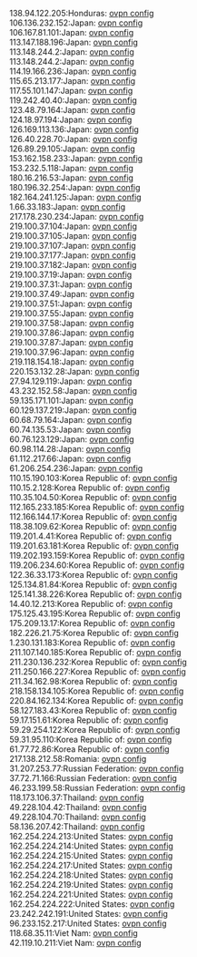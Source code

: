 138.94.122.205:Honduras: [ovpn config](vpn/138_94_122_205.ovpn)  
106.136.232.152:Japan: [ovpn config](vpn/106_136_232_152.ovpn)  
106.167.81.101:Japan: [ovpn config](vpn/106_167_81_101.ovpn)  
113.147.188.196:Japan: [ovpn config](vpn/113_147_188_196.ovpn)  
113.148.244.2:Japan: [ovpn config](vpn/113_148_244_2.ovpn)  
113.148.244.2:Japan: [ovpn config](vpn/113_148_244_2.ovpn)  
114.19.166.236:Japan: [ovpn config](vpn/114_19_166_236.ovpn)  
115.65.213.177:Japan: [ovpn config](vpn/115_65_213_177.ovpn)  
117.55.101.147:Japan: [ovpn config](vpn/117_55_101_147.ovpn)  
119.242.40.40:Japan: [ovpn config](vpn/119_242_40_40.ovpn)  
123.48.79.164:Japan: [ovpn config](vpn/123_48_79_164.ovpn)  
124.18.97.194:Japan: [ovpn config](vpn/124_18_97_194.ovpn)  
126.169.113.136:Japan: [ovpn config](vpn/126_169_113_136.ovpn)  
126.40.228.70:Japan: [ovpn config](vpn/126_40_228_70.ovpn)  
126.89.29.105:Japan: [ovpn config](vpn/126_89_29_105.ovpn)  
153.162.158.233:Japan: [ovpn config](vpn/153_162_158_233.ovpn)  
153.232.5.118:Japan: [ovpn config](vpn/153_232_5_118.ovpn)  
180.16.216.53:Japan: [ovpn config](vpn/180_16_216_53.ovpn)  
180.196.32.254:Japan: [ovpn config](vpn/180_196_32_254.ovpn)  
182.164.241.125:Japan: [ovpn config](vpn/182_164_241_125.ovpn)  
1.66.33.183:Japan: [ovpn config](vpn/1_66_33_183.ovpn)  
217.178.230.234:Japan: [ovpn config](vpn/217_178_230_234.ovpn)  
219.100.37.104:Japan: [ovpn config](vpn/219_100_37_104.ovpn)  
219.100.37.105:Japan: [ovpn config](vpn/219_100_37_105.ovpn)  
219.100.37.107:Japan: [ovpn config](vpn/219_100_37_107.ovpn)  
219.100.37.177:Japan: [ovpn config](vpn/219_100_37_177.ovpn)  
219.100.37.182:Japan: [ovpn config](vpn/219_100_37_182.ovpn)  
219.100.37.19:Japan: [ovpn config](vpn/219_100_37_19.ovpn)  
219.100.37.31:Japan: [ovpn config](vpn/219_100_37_31.ovpn)  
219.100.37.49:Japan: [ovpn config](vpn/219_100_37_49.ovpn)  
219.100.37.51:Japan: [ovpn config](vpn/219_100_37_51.ovpn)  
219.100.37.55:Japan: [ovpn config](vpn/219_100_37_55.ovpn)  
219.100.37.58:Japan: [ovpn config](vpn/219_100_37_58.ovpn)  
219.100.37.86:Japan: [ovpn config](vpn/219_100_37_86.ovpn)  
219.100.37.87:Japan: [ovpn config](vpn/219_100_37_87.ovpn)  
219.100.37.96:Japan: [ovpn config](vpn/219_100_37_96.ovpn)  
219.118.154.18:Japan: [ovpn config](vpn/219_118_154_18.ovpn)  
220.153.132.28:Japan: [ovpn config](vpn/220_153_132_28.ovpn)  
27.94.129.119:Japan: [ovpn config](vpn/27_94_129_119.ovpn)  
43.232.152.58:Japan: [ovpn config](vpn/43_232_152_58.ovpn)  
59.135.171.101:Japan: [ovpn config](vpn/59_135_171_101.ovpn)  
60.129.137.219:Japan: [ovpn config](vpn/60_129_137_219.ovpn)  
60.68.79.164:Japan: [ovpn config](vpn/60_68_79_164.ovpn)  
60.74.135.53:Japan: [ovpn config](vpn/60_74_135_53.ovpn)  
60.76.123.129:Japan: [ovpn config](vpn/60_76_123_129.ovpn)  
60.98.114.28:Japan: [ovpn config](vpn/60_98_114_28.ovpn)  
61.112.217.66:Japan: [ovpn config](vpn/61_112_217_66.ovpn)  
61.206.254.236:Japan: [ovpn config](vpn/61_206_254_236.ovpn)  
110.15.190.103:Korea Republic of: [ovpn config](vpn/110_15_190_103.ovpn)  
110.15.2.128:Korea Republic of: [ovpn config](vpn/110_15_2_128.ovpn)  
110.35.104.50:Korea Republic of: [ovpn config](vpn/110_35_104_50.ovpn)  
112.165.233.185:Korea Republic of: [ovpn config](vpn/112_165_233_185.ovpn)  
112.166.144.17:Korea Republic of: [ovpn config](vpn/112_166_144_17.ovpn)  
118.38.109.62:Korea Republic of: [ovpn config](vpn/118_38_109_62.ovpn)  
119.201.4.41:Korea Republic of: [ovpn config](vpn/119_201_4_41.ovpn)  
119.201.63.181:Korea Republic of: [ovpn config](vpn/119_201_63_181.ovpn)  
119.202.193.159:Korea Republic of: [ovpn config](vpn/119_202_193_159.ovpn)  
119.206.234.60:Korea Republic of: [ovpn config](vpn/119_206_234_60.ovpn)  
122.36.33.173:Korea Republic of: [ovpn config](vpn/122_36_33_173.ovpn)  
125.134.81.84:Korea Republic of: [ovpn config](vpn/125_134_81_84.ovpn)  
125.141.38.226:Korea Republic of: [ovpn config](vpn/125_141_38_226.ovpn)  
14.40.12.213:Korea Republic of: [ovpn config](vpn/14_40_12_213.ovpn)  
175.125.43.195:Korea Republic of: [ovpn config](vpn/175_125_43_195.ovpn)  
175.209.13.17:Korea Republic of: [ovpn config](vpn/175_209_13_17.ovpn)  
182.226.21.75:Korea Republic of: [ovpn config](vpn/182_226_21_75.ovpn)  
1.230.131.183:Korea Republic of: [ovpn config](vpn/1_230_131_183.ovpn)  
211.107.140.185:Korea Republic of: [ovpn config](vpn/211_107_140_185.ovpn)  
211.230.136.232:Korea Republic of: [ovpn config](vpn/211_230_136_232.ovpn)  
211.250.166.227:Korea Republic of: [ovpn config](vpn/211_250_166_227.ovpn)  
211.34.162.98:Korea Republic of: [ovpn config](vpn/211_34_162_98.ovpn)  
218.158.134.105:Korea Republic of: [ovpn config](vpn/218_158_134_105.ovpn)  
220.84.162.134:Korea Republic of: [ovpn config](vpn/220_84_162_134.ovpn)  
58.127.183.43:Korea Republic of: [ovpn config](vpn/58_127_183_43.ovpn)  
59.17.151.61:Korea Republic of: [ovpn config](vpn/59_17_151_61.ovpn)  
59.29.254.122:Korea Republic of: [ovpn config](vpn/59_29_254_122.ovpn)  
59.31.95.110:Korea Republic of: [ovpn config](vpn/59_31_95_110.ovpn)  
61.77.72.86:Korea Republic of: [ovpn config](vpn/61_77_72_86.ovpn)  
217.138.212.58:Romania: [ovpn config](vpn/217_138_212_58.ovpn)  
31.207.253.77:Russian Federation: [ovpn config](vpn/31_207_253_77.ovpn)  
37.72.71.166:Russian Federation: [ovpn config](vpn/37_72_71_166.ovpn)  
46.233.199.58:Russian Federation: [ovpn config](vpn/46_233_199_58.ovpn)  
118.173.106.37:Thailand: [ovpn config](vpn/118_173_106_37.ovpn)  
49.228.104.42:Thailand: [ovpn config](vpn/49_228_104_42.ovpn)  
49.228.104.70:Thailand: [ovpn config](vpn/49_228_104_70.ovpn)  
58.136.207.42:Thailand: [ovpn config](vpn/58_136_207_42.ovpn)  
162.254.224.213:United States: [ovpn config](vpn/162_254_224_213.ovpn)  
162.254.224.214:United States: [ovpn config](vpn/162_254_224_214.ovpn)  
162.254.224.215:United States: [ovpn config](vpn/162_254_224_215.ovpn)  
162.254.224.217:United States: [ovpn config](vpn/162_254_224_217.ovpn)  
162.254.224.218:United States: [ovpn config](vpn/162_254_224_218.ovpn)  
162.254.224.219:United States: [ovpn config](vpn/162_254_224_219.ovpn)  
162.254.224.221:United States: [ovpn config](vpn/162_254_224_221.ovpn)  
162.254.224.222:United States: [ovpn config](vpn/162_254_224_222.ovpn)  
23.242.242.191:United States: [ovpn config](vpn/23_242_242_191.ovpn)  
96.233.152.217:United States: [ovpn config](vpn/96_233_152_217.ovpn)  
118.68.35.11:Viet Nam: [ovpn config](vpn/118_68_35_11.ovpn)  
42.119.10.211:Viet Nam: [ovpn config](vpn/42_119_10_211.ovpn)  

